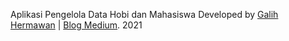 Aplikasi Pengelola Data Hobi dan Mahasiswa
Developed by [Galih Hermawan](https://galih.eu) | [Blog Medium](https://masgalih.medium.com). 2021
